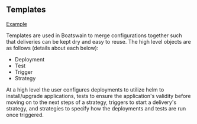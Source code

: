 ## Templates

[Example](https://github.com/RedSailTechnologies/boatswain/blob/main/docs/example.yaml)

Templates are used in Boatswain to merge configurations together such that deliveries can be kept dry and easy to reuse. The high level objects are as follows (details about each below):
* Deployment
* Test
* Trigger
* Strategy

At a high level the user configures deployments to utilize helm to install/upgrade applications, tests to ensure the application's validity before moving on to the next steps of a strategy, triggers to start a delivery's strategy, and strategies to specify how the deployments and tests are run once triggered.
